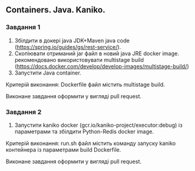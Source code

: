 ## Containers. Java. Kaniko.

### Завдання 1

1. Збілдити в докері java JDK+Maven java code (https://spring.io/guides/gs/rest-service/).
2. Скопіювати отриманий jar файл в новий java JRE docker image.
 рекомендовано використовувати multistage build (https://docs.docker.com/develop/develop-images/multistage-build/)
3. Запустити Java container.

Критерій виконання:
 Dockerfile файл містить multistage build.

Виконане завдання оформити у вигляді pull request.

### Завдання 2
1. Запустити kaniko docker (gcr.io/kaniko-project/executor:debug)
 із параметрами та збілдити Python-Redis docker image.

Критерій виконання:
  run.sh файл містить команду запуску kaniko контейнера із параметрами build Dockerfile.

Виконане завдання оформити у вигляді pull request.